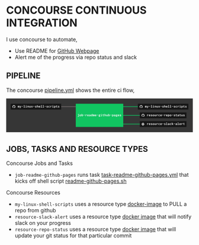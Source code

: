 # CONCOURSE CONTINUOUS INTEGRATION

I use concourse to automate,

* Use README for
  [GitHub Webpage](https://jeffdecola.github.io/hello-go-deploy-marathon/)
* Alert me of the progress via repo status and slack

## PIPELINE

The concourse
[pipeline.yml](https://github.com/JeffDeCola/my-linux-shell-scripts/blob/master/ci/pipeline.yml)
shows the entire ci flow,

![IMAGE - my-linux-shell-scripts concourse ci pipeline - IMAGE](docs/pics/my-linux-shell-scripts-pipeline.jpg)

## JOBS, TASKS AND RESOURCE TYPES

Concourse Jobs and Tasks

* `job-readme-github-pages` runs task
  [task-readme-github-pages.yml](https://github.com/JeffDeCola/my-linux-shell-scripts/blob/master/ci/tasks/task-readme-github-pages.yml)
  that kicks off shell script
  [readme-github-pages.sh](https://github.com/JeffDeCola/my-linux-shell-scripts/blob/master/ci/scripts/readme-github-pages.sh)

Concourse Resources

* `my-linux-shell-scripts` uses a resource type
  [docker-image](https://hub.docker.com/r/concourse/git-resource/)
  to PULL a repo from github
* `resource-slack-alert` uses a resource type
  [docker image](https://hub.docker.com/r/cfcommunity/slack-notification-resource)
  that will notify slack on your progress
* `resource-repo-status` uses a resource type
  [docker image](https://hub.docker.com/r/jeffdecola/github-status-resource-clone)
  that will update your git status for that particular commit
